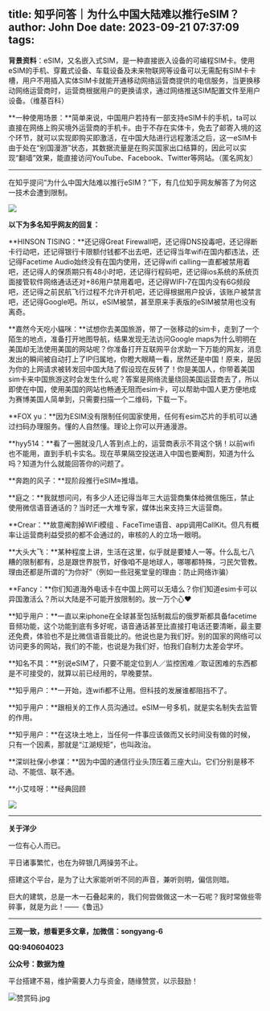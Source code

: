 title: 知乎问答｜为什么中国大陆难以推行eSIM？
author: John Doe
date: 2023-09-21 07:37:09
tags:
---
**背景资料**：eSIM，又名嵌入式SIM，是一种直接嵌入设备的可编程SIM卡。<!--more-->使用eSIM的手机、穿戴式设备、车载设备及未来物联网等设备可以无需配有SIM卡卡槽，用户不用插入实体SIM卡就能开通移动网络运营商提供的电信服务，当更换移动网络运营商时，运营商根据用户的更换请求，通过网络推送SIM配置文件至用户设备。（维基百科）

**一种使用场景：**简单来说，中国用户若持有一部支持eSIM卡的手机，ta可以直接在网络上购买境外运营商的手机卡。由于不存在实体卡，免去了邮寄入境的这个环节，就可以实现即购买即激活，在中国大陆进行远程激活之后，这一eSIM卡由于处在“别国漫游”状态，其数据流量是在购买国家出口结算的，因此可以实现“翻墙”效果，能直接访问YouTube、Facebook、Twitter等网站。（匿名网友）
- - -

在知乎提问“为什么中国大陆难以推行eSIM？”下，有几位知乎网友解答了为何这一技术会遭到限制。

![](/images/20230921001.png)


**以下为多名知乎网友的回复：**

**HINSON TISING：**还记得Great Firewall吧，还记得DNS投毒吧，还记得断卡行动吧，还记得银行卡限额付钱都不出去吧，还记得当年wifi在国内都违法，还记得Facetime Audio始终没有在国内使用，还记得wifi calling一直都被禁用着吧，还记得人的保质期只有48小时吧，还记得行程码吧，还记得ios系统的系统页面接管软件网络通话还对+86用户禁用着吧，还记得WIFI-7在国内没有6G频段吧，还记得之前民航飞行过程不允许开机吧，还记得根据用户投诉，该账户被禁言吧，还记得Google吧。所以，eSIM被禁，甚至原来手表版的eSIM被禁用也没有离奇。

**嘉然今天吃小貓咪：**试想你去美国旅游，带了一张移动的sim卡，走到了一个陌生的地点，准备打开地图导航，结果发现无法访问Google maps为什么明明在美国却无法使用美国的网站呢？你准备打开互联网平台求助一下万能的网友，消息发出的瞬间被自动打上了IP归属地，你瞪大眼睛一看，居然还是中国！原来，是因为你的上网请求被转发回中国大陆了假设现在反转了！你是美国人，你带着美国sim卡来中国旅游这时会发生什么呢？答案是网络流量绕回美国运营商去了，所以即使在中国，使用美国的网站也畅通无阻而esim卡，可以帮助中国人更方便地成为赛博美国人简单到，只需要扫描一个二维码，下载一下。

**FOX yu：**因为ESIM没有限制任何国家使用，任何有esim芯片的手机可以通过扫码办理服务。懂的人自然懂。理论上你可以开通漫游。

**hyy514：**看了一圈就没几人答到点上的，运营商表示不背这个锅！以前wifi也不能用，直到手机卡实名。现在苹果隔空投送进入中国也要阉割，知道为什么吗？知道为什么就能回答你的问题了。

**奔跑的风子：**现阶段推行eSIM≈推墙。

**庭之：**我就想问问，有多少人还记得当年三大运营商集体给微信施压，禁止使用微信语音通话的？当时还一大堆专家，媒体出来支持三大运营商。

**Crear：**故意阉割掉WiFi模组 、FaceTime语音、app调用CallKit。但凡有概率让运营商利益受损的都不会通过的，审核的人的立场一眼明。

**大头大飞：**某种程度上讲，生活在这里，似乎就是要矮人一等。什么乱七八糟的限制都有，总是跟世界脱节，好像咱不是地球人，哪哪都特殊，刁民欠管教。理由还都是所谓的“为你好”（例如一些冠冕堂皇的理由：防止网络诈骗）

**Fancy：**你们知道海外电话卡在中国上网可以无墙么？你们知道esim卡可以异国激活么？所以大陆是不可能开放限制的。放一万个心❤

**知乎用户：**一直以来iphone在全球甚至包括制裁后的俄罗斯都具备facetime音频功能，这个功能到底有多好呢，语音通话甚至比直接打电话还要清晰，最主要还免费，体验也不是比微信语音能比的。他说也是为我们好。别的国家的网络可以访问更多的网站，我们的不能，也说是为我们好，怕我们自制力太差会学坏。

**知名不具：**别说eSIM了，只要不能定位到人／监控困难／取证困难的东西都是不可接受的，就算以前已经用的，早晚要禁。

**知乎用户：**一开始，连wifi都不让用。但科技的发展谁都阻挡不了。

**知乎用户：**跟相关的工作人员沟通过。eSIM一号多机，就是实名制失去监管的作用。

**知乎用户：**在这块土地上，当任何一件事应该做而又长时间没有做的时候，只有一个因素，那就是“江湖规矩”，也叫政治。

**深圳社保小参谋：**因为中国的通信行业头顶压着三座大山。它们分别是移不动、不能信、联不通。

**小艾哇呀：**经典回顾

![](/images/20230921002.png)
- - -
**关于洋少**

一位有心人而已。

平日诸事繁忙，也在为碎银几两操劳不止。

搭建这个平台，是为了让大家能听听不同的声音，兼听则明，偏信则暗。

巨大的建筑，总是一木一石叠起来的，我们何尝做做这一木一石呢？我时常做些零碎事，就是为此！——《鲁迅》

---

**三观一致，想看更多文章，加微信：songyang-6**

**QQ:940604023**

**公众号：数据为煌** 

平台搭建不易，维护需要人力与资金，随缘赞赏，以示鼓励！

![赞赏码.jpg](/images/zanshang.jpg)
